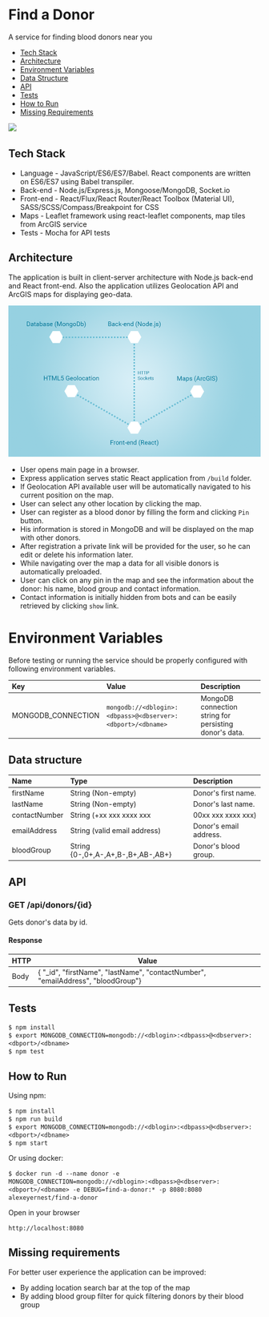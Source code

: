 # Find a Donor
A service for finding blood donors near you

* [Tech Stack](#tech-stack)
* [Architecture](#architecture)
* [Environment Variables](#environment-variables)
* [Data Structure](#data-structure)
* [API](#api)
* [Tests](#tests)
* [How to Run](#how-to-run)
* [Missing Requirements](#missing-requirements)

<img src="assets/ss.png" width="600">

## Tech Stack
* Language - JavaScript/ES6/ES7/Babel. React components are written on ES6/ES7 using Babel transpiler.
* Back-end - Node.js/Express.js, Mongoose/MongoDB, Socket.io
* Front-end -  React/Flux/React Router/React Toolbox (Material UI), SASS/SCSS/Compass/Breakpoint for CSS
* Maps - Leaflet framework using react-leaflet components, map tiles from ArcGIS service
* Tests - Mocha for API tests

## Architecture
The application is built in client-server architecture with Node.js back-end and React front-end. Also the application utilizes Geolocation API and ArcGIS maps for displaying geo-data.

<img src="assets/architecture.png" width="600">

* User opens main page in a browser.
* Express application serves static React application from `/build` folder.
* If Geolocation API available user will be automatically navigated to his current position on the map.
* User can select any other location by clicking the map.
* User can register as a blood donor by filling the form and clicking `Pin` button.
* His information is stored in MongoDB and will be displayed on the map with other donors.
* After registration a private link will be provided for the user, so he can edit or delete his information later.
* While navigating over the map a data for all visible donors is automatically preloaded.
* User can click on any pin in the map and see the information about the donor: his name, blood group and contact information.
* Contact information is initially hidden from bots and can be easily retrieved by clicking `show` link.

# Environment Variables
Before testing or running the service should be properly configured with following environment variables.

Key | Value | Description
:-- | :-- | :-- 
MONGODB_CONNECTION | `mongodb://<dblogin>:<dbpass>@<dbserver>:<dbport>/<dbname>` | MongoDB connection string for persisting donor's data.

## Data structure
Name | Type | Description
:-- | :-- | :-- 
firstName | String (Non-empty) | Donor's first name.
lastName | String (Non-empty) | Donor's last name.
contactNumber | String (+xx xxx xxxx xxx|00xx xxx xxxx xxx) | Donor's contact phone number.
emailAddress | String (valid email address) | Donor's email address.
bloodGroup | String {0-,0+,A-,A+,B-,B+,AB-,AB+} | Donor's blood group.


## API

### GET /api/donors/{id}
Gets donor's data by id.

#### Response
| HTTP       | Value     |
|------------|-----------|
| Body       | { "_id", "firstName", "lastName", "contactNumber", "emailAddress", "bloodGroup"} |


## Tests

```
$ npm install
$ export MONGODB_CONNECTION=mongodb://<dblogin>:<dbpass>@<dbserver>:<dbport>/<dbname>
$ npm test
```

## How to Run

Using npm:
```
$ npm install
$ npm run build
$ export MONGODB_CONNECTION=mongodb://<dblogin>:<dbpass>@<dbserver>:<dbport>/<dbname>
$ npm start
```

Or using docker:
```
$ docker run -d --name donor -e MONGODB_CONNECTION=mongodb://<dblogin>:<dbpass>@<dbserver>:<dbport>/<dbname> -e DEBUG=find-a-donor:* -p 8080:8080 alexeyernest/find-a-donor
```

Open in your browser
```
http://localhost:8080 
```

## Missing requirements
For better user experience the application can be improved:
* By adding location search bar at the top of the map
* By adding blood group filter for quick filtering donors by their blood group
